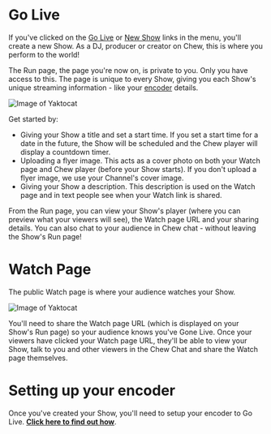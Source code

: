# Go Live

If you've clicked on the [Go Live](http://chew.tv/account/show/new) or [New Show](http://chew.tv/account/show/new) links in the menu, you'll create a new Show. As a DJ, producer or creator on Chew, this is where you perform to the world!

The Run page, the page you're now on, is private to you. Only you have access to this. The page is unique to every Show, giving you each Show's unique streaming information - like your [encoder](http://chew.tv/guide/encoder_setup/getting_started) details. 

![Image of Yaktocat](https://raw.githubusercontent.com/chewcode/Guide/master/using_chew/go_live_on_chew_1.png)

Get started by:
-	Giving your Show a title and set a start time. If you set a start time for a date in the future, the Show will be scheduled and the Chew player will display a countdown timer.
- Uploading a flyer image. This acts as a cover photo on both your Watch page and Chew player (before your Show starts). If you don't upload a flyer image, we use your Channel's cover image. 
- Giving your Show a description. This description is used on the Watch page and in text people see when your Watch link is shared. 

From the Run page, you can view your Show's player (where you can preview what your viewers will see), the Watch page URL and your sharing details. 
You can also chat to your audience in Chew chat - without leaving the Show's Run page!

# Watch Page

The public Watch page is where your audience watches your Show.

![Image of Yaktocat](https://raw.githubusercontent.com/chewcode/Guide/master/using_chew/go_live_on_chew_2.png)

You'll need to share the Watch page URL (which is displayed on your Show's Run page) so your audience knows you've Gone Live. 
Once your viewers have clicked your Watch page URL, they'll be able to view your Show, talk to you and other viewers in the Chew Chat and share the Watch page themselves.

# Setting up your encoder

Once you've created your Show, you'll need to setup your encoder to Go Live. [__Click here to find out how__](http://chew.tv/guide/encoder_setup/open_broadcast_software.md). 

